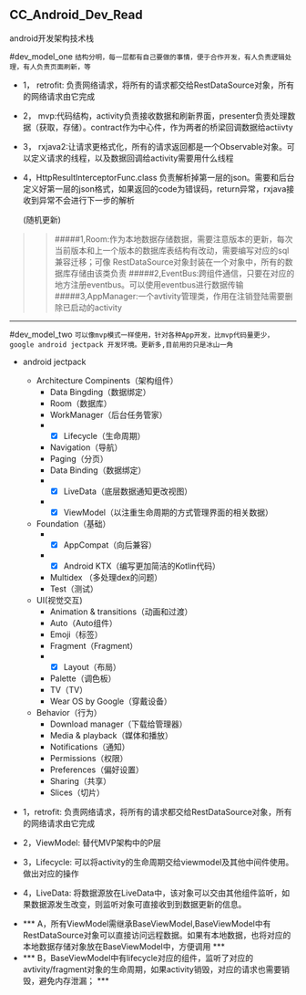 ## CC_Android_Dev_Read

android开发架构技术栈

#dev_model_one 
`结构分明，每一层都有自己要做的事情，便于合作开发，有人负责逻辑处理，有人负责页面刷新，等`
+ 1， retrofit: 负责网络请求，将所有的请求都交给RestDataSource对象，所有的网络请求由它完成 
+ 2， mvp:代码结构，activity负责接收数据和刷新界面，presenter负责处理数据（获取，存储）。contract作为中心件，作为两者的桥梁回调数据给actiivty
+ 3， rxjava2:让请求更格式化，所有的请求返回都是一个Observable对象。可以定义请求的线程，以及数据回调给activity需要用什么线程
+ 4，HttpResultInterceptorFunc.class 负责解析掉第一层的json。需要和后台定义好第一层的json格式，如果返回的code为错误码，return异常，rxjava接收到异常不会进行下一步的解析

    (随机更新)
>> #####1,Room:作为本地数据存储数据，需要注意版本的更新，每次当前版本和上一个版本的数据库表结构有改动，需要编写对应的sql兼容迁移；可像 RestDataSource对象封装在一个对象中，所有的数据库存储由该类负责
>> #####2,EventBus:跨组件通信，只要在对应的地方注册eventbus。可以使用eventbus进行数据传输
>> #####3,AppManager:一个avtivity管理类，作用在注销登陆需要删除已启动的activity

***

#dev_model_two
`可以像mvp模式一样使用，针对各种App开发，比mvp代码量更少，google android jectpack 开发环境。更新多,目前用的只是冰山一角`
+ android jectpack
    + Architecture Compinents（架构组件）
        + Data Bingding（数据绑定）
        + Room（数据库）
        + WorkManager（后台任务管家）
        + - [x] Lifecycle（生命周期）
        + Navigation（导航）
        + Paging（分页）
        + Data Binding（数据绑定）
        + - [x] LiveData（底层数据通知更改视图）
        + - [x] ViewModel（以注重生命周期的方式管理界面的相关数据）
    + Foundation（基础）
         + - [x] AppCompat（向后兼容）
         + - [x] Android KTX（编写更加简洁的Kotlin代码）
         + Multidex （多处理dex的问题）
         + Test（测试）
    + UI(视觉交互)
         + Animation & transitions（动画和过渡）
         + Auto（Auto组件）
         + Emoji（标签）
         + Fragment（Fragment）
         + - [x] Layout（布局）
         + Palette（调色板）
         + TV（TV）
         + Wear OS by Google（穿戴设备）
    + Behavior（行为）
         +  Download manager（下载给管理器）
         +  Media & playback（媒体和播放）
         + Notifications（通知）
         + Permissions（权限）
         + Preferences（偏好设置）
         + Sharing（共享）
         + Slices（切片）

+ 1，retrofit: 负责网络请求，将所有的请求都交给RestDataSource对象，所有的网络请求由它完成
+ 2，ViewModel: 替代MVP架构中的P层
+ 3，Lifecycle: 可以将activity的生命周期交给viewmodel及其他中间件使用。做出对应的操作
+ 4，LiveData:  将数据源放在LiveData中，该对象可以交由其他组件监听，如果数据源发生改变，则监听对象可直接收到到数据更新的信息。

* *** A，所有ViewModel需继承BaseViewModel,BaseViewModel中有RestDataSource对象可以直接访问远程数据。如果有本地数据，也将对应的本地数据存储对象放在BaseViewModel中，方便调用 ***
* *** B，BaseViewModel中有lifecycle对应的组件，监听了对应的avtivity/fragment对象的生命周期，如果activity销毁，对应的请求也需要销毁，避免内存泄漏； ***
